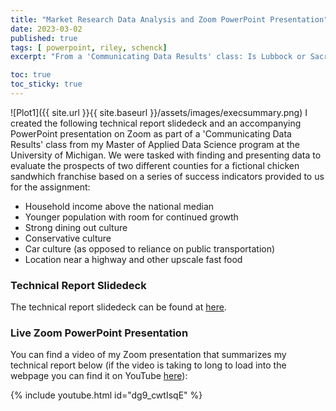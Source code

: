 ```yaml
---
title: "Market Research Data Analysis and Zoom PowerPoint Presentation"
date: 2023-03-02
published: true
tags: [ powerpoint, riley, schenck]
excerpt: "From a 'Communicating Data Results' class: Is Lubbock or Sacramento a better location for a new fast food restaurant?" 

toc: true
toc_sticky: true
---
```

![Plot1]({{ site.url }}{{ site.baseurl }}/assets/images/execsummary.png)
I created the following technical report slidedeck and an accompanying PowerPoint presentation on Zoom as part of a 'Communicating Data Results' class from my Master of Applied Data Science program at the University of Michigan. We were tasked with finding and presenting data to evaluate the prospects of two different counties for a fictional chicken sandwhich franchise based on a series of success indicators provided to us for the assignment:

  - Household income above the national median
  - Younger population  with room for continued growth
  - Strong dining out culture 
  - Conservative culture
  - Car culture (as opposed to reliance on public transportation)
  - Location near a highway and other upscale fast food 

### Technical Report Slidedeck

The technical report slidedeck can be found at [here](https://docs.google.com/presentation/d/1ONRH9LRi2XdkFAUeXH-zILzOdMf6TWcvuiRZ21udx-g/edit?usp=sharing). 

### Live Zoom PowerPoint Presentation

You can find a video of my Zoom presentation that summarizes my technical report below (if the video is taking to long to load into the webpage you can find it on YouTube [here](https://www.youtube.com/watch?v=dg9_cwtIsqE&t=42s&ab_channel=RileySchenck)):

{% include youtube.html id="dg9_cwtIsqE" %}

